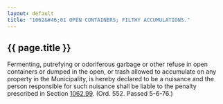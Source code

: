 ```yaml
---
layout: default 
title: "1062&#46;01 OPEN CONTAINERS; FILTHY ACCUMULATIONS."
---
```


{{ page.title }}
----------------

Fermenting, putrefying or odoriferous garbage or other refuse in open
containers or dumped in the open, or trash allowed to accumulate on any
property in the Municipality, is hereby declared to be a nuisance and
the person responsible for such nuisance shall be liable to the penalty
prescribed in Section [1062.99](460c27a2.html). (Ord. 552. Passed
5-6-76.)

